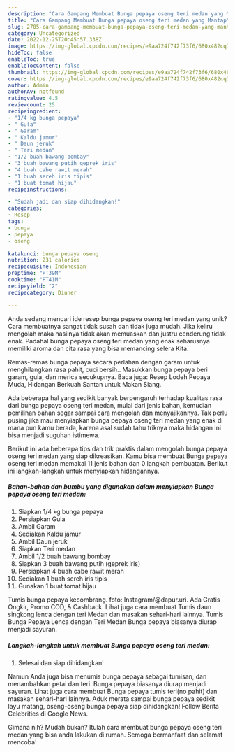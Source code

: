 ```yaml
---
description: "Cara Gampang Membuat Bunga pepaya oseng teri medan yang Mantap"
title: "Cara Gampang Membuat Bunga pepaya oseng teri medan yang Mantap"
slug: 2705-cara-gampang-membuat-bunga-pepaya-oseng-teri-medan-yang-mantap
category: Uncategorized
date: 2022-12-25T20:45:57.338Z
image: https://img-global.cpcdn.com/recipes/e9aa724f742f73f6/680x482cq70/bunga-pepaya-oseng-teri-medan-foto-resep-utama.jpg
hideToc: false
enableToc: true
enableTocContent: false
thumbnail: https://img-global.cpcdn.com/recipes/e9aa724f742f73f6/680x482cq70/bunga-pepaya-oseng-teri-medan-foto-resep-utama.jpg
cover: https://img-global.cpcdn.com/recipes/e9aa724f742f73f6/680x482cq70/bunga-pepaya-oseng-teri-medan-foto-resep-utama.jpg
author: Admin
authorAv: notfound
ratingvalue: 4.5
reviewcount: 25
recipeingredient:
- "1/4 kg bunga pepaya"
- " Gula"
- " Garam"
- " Kaldu jamur"
- " Daun jeruk"
- " Teri medan"
- "1/2 buah bawang bombay"
- "3 buah bawang putih geprek iris"
- "4 buah cabe rawit merah"
- "1 buah sereh iris tipis"
- "1 buat tomat hijau"
recipeinstructions:

- "Sudah jadi dan siap dihidangkan!"
categories:
- Resep
tags:
- bunga
- pepaya
- oseng

katakunci: bunga pepaya oseng 
nutrition: 231 calories
recipecuisine: Indonesian
preptime: "PT39M"
cooktime: "PT41M"
recipeyield: "2"
recipecategory: Dinner

---
```





Anda sedang mencari ide resep bunga pepaya oseng teri medan yang unik? Cara membuatnya sangat tidak susah dan tidak juga mudah. Jika keliru mengolah maka hasilnya tidak akan memuaskan dan justru cenderung tidak enak. Padahal bunga pepaya oseng teri medan yang enak seharusnya memiliki aroma dan cita rasa yang bisa memancing selera Kita.





Remas-remas bunga pepaya secara perlahan dengan garam untuk menghilangkan rasa pahit, cuci bersih.. Masukkan bunga pepaya beri garam, gula, dan merica secukupnya. Baca juga: Resep Lodeh Pepaya Muda, Hidangan Berkuah Santan untuk Makan Siang.

Ada beberapa hal yang sedikit banyak berpengaruh terhadap kualitas rasa dari bunga pepaya oseng teri medan, mulai dari jenis bahan, kemudian pemilihan bahan segar sampai cara mengolah dan menyajikannya. Tak perlu pusing jika mau menyiapkan bunga pepaya oseng teri medan yang enak di mana pun kamu berada, karena asal sudah tahu triknya maka hidangan ini bisa menjadi suguhan istimewa.






Berikut ini ada beberapa tips dan trik praktis dalam mengolah bunga pepaya oseng teri medan yang siap dikreasikan. Kamu bisa membuat Bunga pepaya oseng teri medan memakai 11 jenis bahan dan 0 langkah pembuatan. Berikut ini langkah-langkah untuk menyiapkan hidangannya.

<!--inarticleads1-->

##### Bahan-bahan dan bumbu yang digunakan dalam menyiapkan Bunga pepaya oseng teri medan:

1. Siapkan 1/4 kg bunga pepaya
1. Persiapkan  Gula
1. Ambil  Garam
1. Sediakan  Kaldu jamur
1. Ambil  Daun jeruk
1. Siapkan  Teri medan
1. Ambil 1/2 buah bawang bombay
1. Siapkan 3 buah bawang putih (geprek iris)
1. Persiapkan 4 buah cabe rawit merah
1. Sediakan 1 buah sereh iris tipis
1. Gunakan 1 buat tomat hijau


Tumis bunga pepaya kecombrang. foto: Instagram/@dapur.uri. Ada Gratis Ongkir, Promo COD, &amp; Cashback. Lihat juga cara membuat Tumis daun singkong lenca dengan teri Medan dan masakan sehari-hari lainnya. Tumis Bunga Pepaya Lenca dengan Teri Medan Bunga pepaya biasanya diurap menjadi sayuran. 

<!--inarticleads2-->

##### Langkah-langkah untuk membuat Bunga pepaya oseng teri medan:


1. Selesai dan siap dihidangkan!

Namun Anda juga bisa menumis bunga pepaya sebagai tumisan, dan menambahkan petai dan teri. Bunga pepaya biasanya diurap menjadi sayuran. Lihat juga cara membuat Bunga pepaya tumis teri(no pahit) dan masakan sehari-hari lainnya. Aduk merata sampai bunga pepaya sedikit layu matang, oseng-oseng bunga pepaya siap dihidangkan! Follow Berita Celebrities di Google News. 

Gimana nih? Mudah bukan? Itulah cara membuat bunga pepaya oseng teri medan yang bisa anda lakukan di rumah. Semoga bermanfaat dan selamat mencoba!

